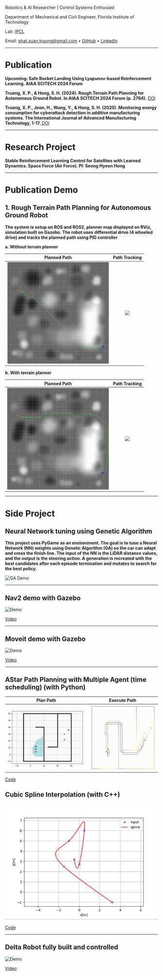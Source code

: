 
Robotics & AI Researcher | Control Systems Enthusiast

Department of Mechanical and Civil Engineer, Florida Institute of Technology

Lab: [IPCL](https://sites.google.com/view/fit-ipcl/home)

Email: phat.xuan.truong@gmail.com • [GitHub](https://github.com/phat-truongxuan) • [LinkedIn](https://www.linkedin.com/in/xuan-phat-truong-2545001a0/)

---
# Publication

**Upcoming: Safe Rocket Landing Using Lyapunov-based Reinforcement Learning. AIAA SCITECH 2024 Forum**

**Truong, X. P., & Hong, S. H. (2024). Rough Terrain Path Planning for Autonomous Ground Robot. In AIAA SCITECH 2024 Forum (p. 2764).**
[ DOI](https://doi.org/10.2514/6.2024-2764)

**Truong, X. P., Jeon, H., Wang, Y., & Hong, S. H. (2025). Monitoring energy consumption for cyberattack detection in additive manufacturing systems. The International Journal of Advanced Manufacturing Technology, 1-17.**[ DOI](https://doi.org/10.1007/s00170-025-16551-2)

---
# Research Project

**Stable Reinforcement Learning Control for Satellites with Learned Dynamics. Space Force (Air Force). PI: Seong Hyeon Hong**

---
# Publication Demo

## 1. Rough Terrain Path Planning for Autonomous Ground Robot

**The system is setup on ROS and ROS2, planner map displayed on RViz, simulation built on Gazebo. The robot uses differential drive (4 wheeled drive) and tracks the planned path using PID controller**

**a. Without terrain planner**


| Planned Path | Path Tracking |
|:------:|:------:|
| ![](images/without_terrainplanner.png) | ![](images/without_terrainplanner.gif) |

**b. With terrain planner**

| Planned Path | Path Tracking |
|:------:|:------:|
| ![](images/with_terrainplanner.png) | ![](images/with_terrainplanner.gif) |



---
# Side Project

## Neural Network tuning using Genetic Algorithm

**This project uses PyGame as an environment. The goal is to tune a Neural Network (NN) weights using Genetic Algorithm (GA) so the car can adapt and cross the finish line. The input of the NN is the LiDAR distance values, and the output is the steering action. A generation is recreated with the best candidates after each episode termination and mutates to search for the best policy.**

![GA Demo](images/ga_race_demo.gif)

---

## Nav2 demo with Gazebo

![Demo](images/nav2_demo.gif)

[Video](https://www.youtube.com/watch?v=vf5PCvhSXe0)

---

## Moveit demo with Gazebo

![Demo](images/moveit_demo.gif)

[Video](https://www.youtube.com/watch?v=X2w5IWsK_So&t=62s)

---

## AStar Path Planning with Multiple Agent (time scheduling) (with Python)

| Plan Path | Execute Path |
|:------:|:------:|
| ![](images/astar_multi_plan.gif) | ![](images/astar_multi_exe.gif) |

[Code](https://github.com/phat-truongxuan/path_algo.git)

## Cubic Spline Interpolation (with C++)

![Demo](images/cubic_spline_result.png)

[Code](https://github.com/phat-truongxuan/path_algo.git)

---

## Delta Robot fully built and controlled

![Demo](images/delta_robot.gif)

[Video](https://www.youtube.com/watch?v=rsFehdk5Mqs)

